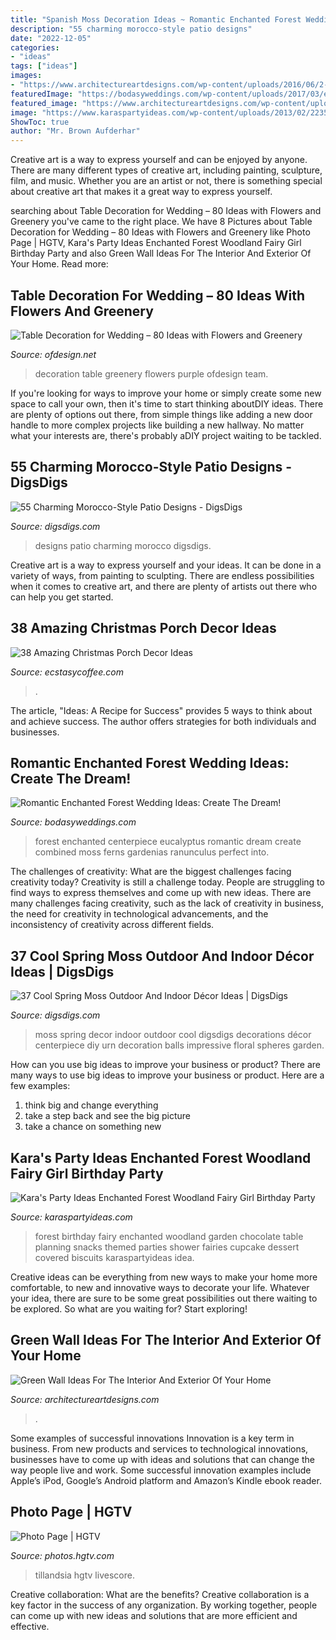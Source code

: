 ```yaml
---
title: "Spanish Moss Decoration Ideas ~ Romantic Enchanted Forest Wedding Ideas: Create The Dream!"
description: "55 charming morocco-style patio designs"
date: "2022-12-05"
categories:
- "ideas"
tags: ["ideas"]
images:
- "https://www.architectureartdesigns.com/wp-content/uploads/2016/06/2-59.jpg"
featuredImage: "https://bodasyweddings.com/wp-content/uploads/2017/03/eucalyptus-green-wedding-centerpiece.jpg"
featured_image: "https://www.architectureartdesigns.com/wp-content/uploads/2016/06/2-59.jpg"
image: "https://www.karaspartyideas.com/wp-content/uploads/2013/02/223578_482890555103704_436296639_n_600x900.jpg"
ShowToc: true
author: "Mr. Brown Aufderhar"
---
```



Creative art is a way to express yourself and can be enjoyed by anyone. There are many different types of creative art, including painting, sculpture, film, and music. Whether you are an artist or not, there is something special about creative art that makes it a great way to express yourself.

	

		
searching about Table Decoration for Wedding – 80 Ideas with Flowers and Greenery you've came to the right place. We have 8 Pictures about Table Decoration for Wedding – 80 Ideas with Flowers and Greenery like Photo Page | HGTV, Kara&#039;s Party Ideas Enchanted Forest Woodland Fairy Girl Birthday Party and also Green Wall Ideas For The Interior And Exterior Of Your Home. Read more:
		
    
## Table Decoration For Wedding – 80 Ideas With Flowers And Greenery

<img loading=lazy src="https://www.ofdesign.net/wp-content/uploads/files/7/3/7/table-decoration-for-wedding-80-ideas-with-flowers-and-greenery-25-737.jpg" onerror="this.onerror=null;this.src='https://tse2.mm.bing.net/th?id=OIP.JdKmzivpYaWbHxPW05E46gHaLH&amp;pid=15.1';" alt="Table Decoration for Wedding – 80 Ideas with Flowers and Greenery">

_Source: ofdesign.net_

>decoration table greenery flowers purple ofdesign team. 

	

If you're looking for ways to improve your home or simply create some new space to call your own, then it's time to start thinking aboutDIY ideas. There are plenty of options out there, from simple things like adding a new door handle to more complex projects like building a new hallway. No matter what your interests are, there's probably aDIY project waiting to be tackled.

    
## 55 Charming Morocco-Style Patio Designs - DigsDigs

<img loading=lazy src="http://www.digsdigs.com/photos/charming-morocco-style-patio-designs-45-554x738.jpg" onerror="this.onerror=null;this.src='https://tse4.mm.bing.net/th?id=OIP.LCorudpbVmwdHM_qPtLHCAHaJ3&amp;pid=15.1';" alt="55 Charming Morocco-Style Patio Designs - DigsDigs">

_Source: digsdigs.com_

>designs patio charming morocco digsdigs. 

	

Creative art is a way to express yourself and your ideas. It can be done in a variety of ways, from painting to sculpting. There are endless possibilities when it comes to creative art, and there are plenty of artists out there who can help you get started.

    
## 38 Amazing Christmas Porch Decor Ideas

<img loading=lazy src="https://i0.wp.com/www.ecstasycoffee.com/wp-content/uploads/2016/10/Christmas-Porch-Décor-Ideas-37.jpg?resize=701%2C989" onerror="this.onerror=null;this.src='https://tse1.mm.bing.net/th?id=OIP.ozw2f3dYLMGCKrq4jmSJkwHaKc&amp;pid=15.1';" alt="38 Amazing Christmas Porch Decor Ideas">

_Source: ecstasycoffee.com_

>. 

	

The article, "Ideas: A Recipe for Success" provides 5 ways to think about and achieve success. The author offers strategies for both individuals and businesses.

    
## Romantic Enchanted Forest Wedding Ideas: Create The Dream!

<img loading=lazy src="https://bodasyweddings.com/wp-content/uploads/2017/03/eucalyptus-green-wedding-centerpiece.jpg" onerror="this.onerror=null;this.src='https://tse1.mm.bing.net/th?id=OIP.t1NhnmGeEvm_9OWwwMZkuwHaLH&amp;pid=15.1';" alt="Romantic Enchanted Forest Wedding Ideas: Create The Dream!">

_Source: bodasyweddings.com_

>forest enchanted centerpiece eucalyptus romantic dream create combined moss ferns gardenias ranunculus perfect into. 

	

The challenges of creativity: What are the biggest challenges facing creativity today?
Creativity is still a challenge today. People are struggling to find ways to express themselves and come up with new ideas. There are many challenges facing creativity, such as the lack of creativity in business, the need for creativity in technological advancements, and the inconsistency of creativity across different fields.

    
## 37 Cool Spring Moss Outdoor And Indoor Décor Ideas | DigsDigs

<img loading=lazy src="http://www.digsdigs.com/photos/cool-spring-moss-outdoor-and-indoor-decor-ideas-5.jpg" onerror="this.onerror=null;this.src='https://tse2.mm.bing.net/th?id=OIP.cY4lVfIAVQFxX-o4wwizKAHaLH&amp;pid=15.1';" alt="37 Cool Spring Moss Outdoor And Indoor Décor Ideas | DigsDigs">

_Source: digsdigs.com_

>moss spring decor indoor outdoor cool digsdigs decorations décor centerpiece diy urn decoration balls impressive floral spheres garden. 

	

How can you use big ideas to improve your business or product?
There are many ways to use big ideas to improve your business or product. Here are a few examples: 
1. think big and change everything
2. take a step back and see the big picture
3. take a chance on something new 

    
## Kara&#039;s Party Ideas Enchanted Forest Woodland Fairy Girl Birthday Party

<img loading=lazy src="https://www.karaspartyideas.com/wp-content/uploads/2013/02/223578_482890555103704_436296639_n_600x900.jpg" onerror="this.onerror=null;this.src='https://tse4.mm.bing.net/th?id=OIP.1AR40-RmPQg3JqAV9d6KXgHaLH&amp;pid=15.1';" alt="Kara&#039;s Party Ideas Enchanted Forest Woodland Fairy Girl Birthday Party">

_Source: karaspartyideas.com_

>forest birthday fairy enchanted woodland garden chocolate table planning snacks themed parties shower fairies cupcake dessert covered biscuits karaspartyideas idea. 

	

Creative ideas can be everything from new ways to make your home more comfortable, to new and innovative ways to decorate your life. Whatever your idea, there are sure to be some great possibilities out there waiting to be explored. So what are you waiting for? Start exploring!

    
## Green Wall Ideas For The Interior And Exterior Of Your Home

<img loading=lazy src="https://www.architectureartdesigns.com/wp-content/uploads/2016/06/2-59.jpg" onerror="this.onerror=null;this.src='https://tse3.mm.bing.net/th?id=OIP.4_12y1e8vE92HjS3KXPqFgHaIG&amp;pid=15.1';" alt="Green Wall Ideas For The Interior And Exterior Of Your Home">

_Source: architectureartdesigns.com_

>. 

	

Some examples of successful innovations
Innovation is a key term in business. From new products and services to technological innovations, businesses have to come up with ideas and solutions that can change the way people live and work. Some successful innovation examples include Apple’s iPod, Google’s Android platform and Amazon’s Kindle ebook reader.

    
## Photo Page | HGTV

<img loading=lazy src="https://hgtvhome.sndimg.com/content/dam/images/hgtv/fullset/2015/12/21/0/CI_Jenny-Peterson_P1060220a.jpg.rend.hgtvcom.616.924.suffix/1450734739553.jpeg" onerror="this.onerror=null;this.src='https://tse3.mm.bing.net/th?id=OIP.BranMHVuEXQvaGNr3i2YkAHaLH&amp;pid=15.1';" alt="Photo Page | HGTV">

_Source: photos.hgtv.com_

>tillandsia hgtv livescore. 

	

Creative collaboration: What are the benefits?
Creative collaboration is a key factor in the success of any organization. By working together, people can come up with new ideas and solutions that are more efficient and effective.


